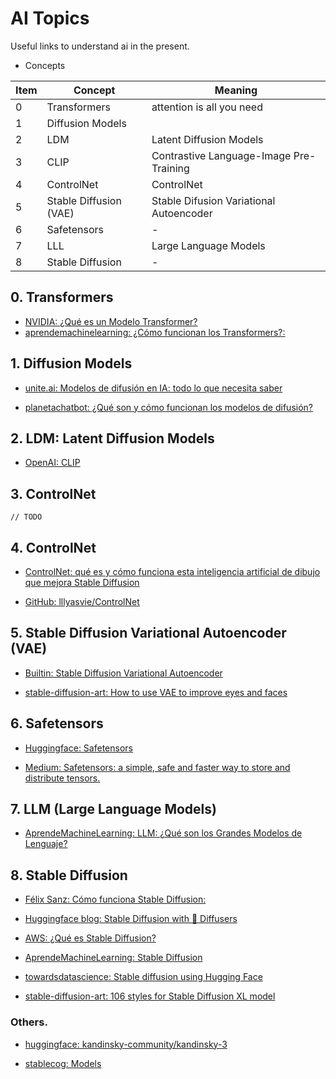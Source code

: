 # AI Topics

Useful links to understand ai in the present.

- Concepts

| Item | Concept | Meaning |
| --- | --- | --- |
| 0 | Transformers | attention is all you need |
| 1 | Diffusion Models | |
| 2 | LDM | Latent Diffusion Models |
| 3 | CLIP | Contrastive Language-Image Pre-Training |
| 4 | ControlNet | ControlNet |
| 5 | Stable Diffusion (VAE) | Stable Difusion Variational Autoencoder |
| 6 | Safetensors | - |
| 7 | LLL | Large Language Models |
| 8 | Stable Diffusion| - |

## 0. Transformers

- [NVIDIA: ¿Qué es un Modelo Transformer?](https://la.blogs.nvidia.com/2022/04/19/que-es-un-modelo-transformer/)
- [aprendemachinelearning: ¿Cómo funcionan los Transformers?: ](https://www.aprendemachinelearning.com/como-funcionan-los-transformers-espanol-nlp-gpt-bert/)

## 1. Diffusion Models

- [unite.ai: Modelos de difusión en IA: todo lo que necesita saber](https://www.unite.ai/es/modelos-de-difusi%C3%B3n-en-ai-todo-lo-que-necesitas-saber/)

- [planetachatbot: ¿Qué son y cómo funcionan los modelos de difusión?](https://planetachatbot.com/que-son-y-como-funcionan-modelos-de-difusion/)

## 2. LDM: Latent Diffusion Models

- [OpenAI: CLIP](https://openai.com/research/clip)

## 3. ControlNet

```
// TODO
```

## 4. ControlNet

- [ControlNet: qué es y cómo funciona esta inteligencia artificial de dibujo que mejora Stable Diffusion](https://www.xataka.com/basics/controlnet-que-como-funciona-esta-inteligencia-artificial-dibujo)

- [GitHub:  lllyasvie/ControlNet](https://github.com/lllyasviel/ControlNet)

## 5. Stable Diffusion Variational Autoencoder (VAE)

- [Builtin: Stable Diffusion Variational Autoencoder](https://builtin.com/artificial-intelligence/stable-diffusion-vae)

- [stable-diffusion-art: How to use VAE to improve eyes and faces](https://stable-diffusion-art.com/how-to-use-vae/)

## 6. Safetensors

- [Huggingface: Safetensors](https://huggingface.co/docs/safetensors/index)

- [Medium: Safetensors: a simple, safe and faster way to store and distribute tensors.](https://medium.com/@mandalsouvik/safetensors-a-simple-and-safe-way-to-store-and-distribute-tensors-d9ba1931ba04)

## 7. LLM (Large Language Models)

- [AprendeMachineLearning: LLM: ¿Qué son los Grandes Modelos de Lenguaje?](https://www.aprendemachinelearning.com/llm-que-son-los-grandes-modelos-de-lenguaje/#more-8493)

## 8. Stable Diffusion

- [Félix Sanz: Cómo funciona Stable Diffusion: ](https://www.felixsanz.dev/es/articulos/como-funciona-stable-diffusion)

- [Huggingface blog: Stable Diffusion with 🧨 Diffusers ](https://huggingface.co/blog/stable_diffusion)

- [AWS: ¿Qué es Stable Diffusion?](https://aws.amazon.com/es/what-is/stable-diffusion/)

- [AprendeMachineLearning: Stable Diffusion](https://www.aprendemachinelearning.com/crea-imagenes-stable-diffusion-con-inteligencia-artificial-en-tu-ordenador/#more-7681)

- [towardsdatascience: Stable diffusion using Hugging Face](https://towardsdatascience.com/stable-diffusion-using-hugging-face-501d8dbdd8)

- [stable-diffusion-art: 106 styles for Stable Diffusion XL model](https://stable-diffusion-art.com/sdxl-styles/)

### Others.

- [huggingface: kandinsky-community/kandinsky-3](kandinsky-community/kandinsky-3)

- [stablecog: Models](https://stablecog.com/guide/models)